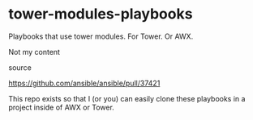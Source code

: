 # tower-modules-playbooks
Playbooks that use tower modules. For Tower. Or AWX.

Not my content

source

https://github.com/ansible/ansible/pull/37421

This repo exists so that I (or you) can easily clone these playbooks
in a project inside of AWX or Tower.
